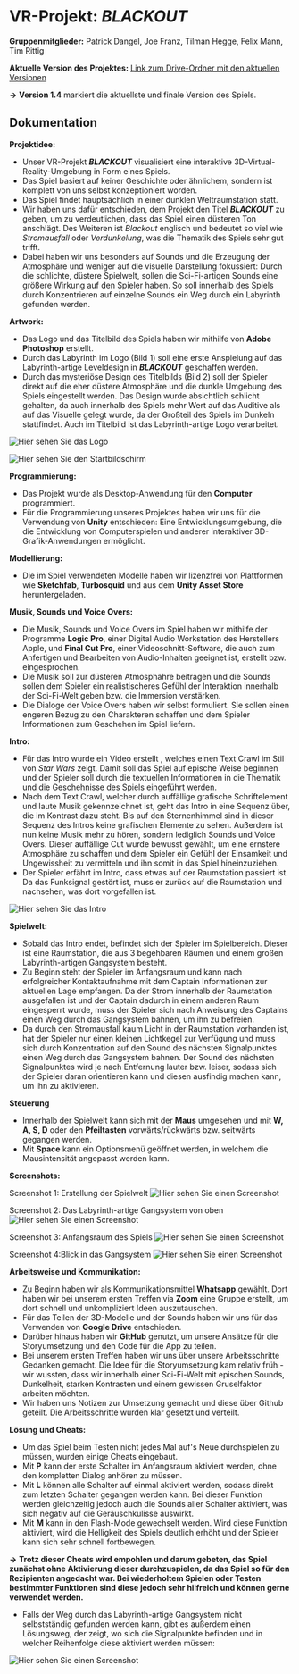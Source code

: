 # VR-Projekt: ***BLACKOUT***

**Gruppenmitglieder:**
Patrick Dangel, Joe Franz, Tilman Hegge, Felix Mann, Tim Rittig

**Aktuelle Version des Projektes:**
[Link zum Drive-Ordner mit den aktuellen Versionen](https://drive.google.com/drive/folders/1VMocU3wB3z-aalVIfblXpI-GRI-o9RNh?usp=sharing)

**&rarr;** **Version 1.4** markiert die aktuellste und finale Version des Spiels.


## Dokumentation

**Projektidee:**
- Unser VR-Projekt ***BLACKOUT*** visualisiert eine interaktive 3D-Virtual-Reality-Umgebung in Form eines Spiels.
- Das Spiel basiert auf keiner Geschichte oder ähnlichem, sondern ist komplett von uns selbst konzeptioniert worden.
- Das Spiel findet hauptsächlich in einer dunklen Weltraumstation statt.
- Wir haben uns dafür entschieden, dem Projekt den Titel ***BLACKOUT*** zu geben, um zu verdeutlichen, dass das Spiel einen düsteren Ton anschlägt. Des Weiteren ist *Blackout* englisch und bedeutet so viel wie *Stromausfall* oder *Verdunkelung*, was die Thematik des Spiels sehr gut trifft.
- Dabei haben wir uns besonders auf Sounds und die Erzeugung der Atmosphäre und weniger auf die visuelle Darstellung fokussiert: Durch die schlichte, düstere Spielwelt, sollen die Sci-Fi-artigen Sounds eine größere Wirkung auf den Spieler haben. So soll innerhalb des Spiels durch Konzentrieren auf einzelne Sounds ein Weg durch ein Labyrinth gefunden werden.

**Artwork:**
- Das Logo und das Titelbild des Spiels haben wir mithilfe von **Adobe Photoshop** erstellt.
- Durch das Labyrinth im Logo (Bild 1) soll eine erste Anspielung auf das Labyrinth-artige Leveldesign in ***BLACKOUT*** geschaffen werden.
- Durch das mysteriöse Design des Titelbilds (Bild 2) soll der Spieler direkt auf die eher düstere Atmosphäre und die dunkle Umgebung des Spiels eingestellt werden. Das Design wurde absichtlich schlicht gehalten, da auch innerhalb des Spiels mehr Wert auf das Auditive als auf das Visuelle gelegt wurde, da der Großteil des Spiels im Dunkeln stattfindet. Auch im Titelbild ist das Labyrinth-artige Logo verarbeitet.

![Hier sehen Sie das Logo](BLACKOUT_Logo.jpg "Logo")

![Hier sehen Sie den Startbildschirm](BLACKOUT_Screen_Schrift.jpg "Titelbild")

**Programmierung:**
- Das Projekt wurde als Desktop-Anwendung für den **Computer** programmiert.
- Für die Programmierung unseres Projektes haben wir uns für die Verwendung von **Unity** entschieden: Eine Entwicklungsumgebung, die die Entwicklung von Computerspielen und anderer interaktiver 3D-Grafik-Anwendungen ermöglicht.

**Modellierung:**
- Die im Spiel verwendeten Modelle haben wir lizenzfrei von Plattformen wie **Sketchfab**, **Turbosquid** und aus dem **Unity Asset Store** heruntergeladen.

**Musik, Sounds und Voice Overs:**
- Die Musik, Sounds und Voice Overs im Spiel haben wir mithilfe der Programme **Logic Pro**, einer Digital Audio Workstation des Herstellers Apple, und **Final Cut Pro**, einer Videoschnitt-Software, die auch zum Anfertigen und Bearbeiten von Audio-Inhalten geeignet ist, erstellt bzw. eingesprochen.
- Die Musik soll zur düsteren Atmosphähre beitragen und die Sounds sollen dem Spieler ein realistischeres Gefühl der Interaktion innerhalb der Sci-Fi-Welt geben bzw. die Immersion verstärken.
- Die Dialoge der Voice Overs haben wir selbst formuliert. Sie sollen einen engeren Bezug zu den Charakteren schaffen und dem Spieler Informationen zum Geschehen im Spiel liefern.

**Intro:**
- Für das Intro wurde ein Video erstellt , welches einen Text Crawl im Stil von *Star Wars* zeigt. Damit soll das Spiel auf epische Weise beginnen und der Spieler soll durch die textuellen Informationen in die Thematik und die Geschehnisse des Spiels eingeführt werden.
- Nach dem Text Crawl, welcher durch auffällige grafische Schriftelement und laute Musik gekennzeichnet ist, geht das Intro in eine Sequenz über, die im Kontrast dazu steht. Bis auf den Sternenhimmel sind in dieser Sequenz des Intros keine grafischen Elemente zu sehen. Außerdem ist nun keine Musik mehr zu hören, sondern lediglich Sounds und Voice Overs. Dieser auffällige Cut wurde bewusst gewählt, um eine ernstere Atmosphäre zu schaffen und dem Spieler ein Gefühl der Einsamkeit und Ungewissheit zu vermitteln und ihn somit in das Spiel hineinzuziehen.
- Der Spieler erfährt im Intro, dass etwas auf der Raumstation passiert ist. Da das Funksignal gestört ist, muss er zurück auf die Raumstation und nachsehen, was dort vorgefallen ist.

![Hier sehen Sie das Intro](https://github.com/paddze/BLACKOUT_AuditorySpaces/blob/master/Blackout_Intro.jpg?raw=true "Intro im Star Wars Stil")

**Spielwelt:**
- Sobald das Intro endet, befindet sich der Spieler im Spielbereich. Dieser ist eine Raumstation, die aus 3 begehbaren Räumen und einem großen Labyrinth-artigen Gangsystem besteht.
- Zu Beginn steht der Spieler im Anfangsraum und kann nach erfolgreicher Kontaktaufnahme mit dem Captain Informationen zur aktuellen Lage empfangen. Da der Strom innerhalb der Raumstation ausgefallen ist und der Captain dadurch in einem anderen Raum eingesperrt wurde, muss der Spieler sich nach Anweisung des Captains einen Weg durch das Gangsystem bahnen, um ihn zu befreien. 
- Da durch den Stromausfall kaum Licht in der Raumstation vorhanden ist, hat der Spieler nur einen kleinen Lichtkegel zur Verfügung und muss sich durch Konzentration auf den Sound des nächsten Signalpunktes einen Weg durch das Gangsystem bahnen. Der Sound des nächsten Signalpunktes wird je nach Entfernung lauter bzw. leiser, sodass sich der Spieler daran orientieren kann und diesen ausfindig machen kann, um ihn zu aktivieren.

**Steuerung**
- Innerhalb der Spielwelt kann sich mit der **Maus** umgesehen und mit **W, A, S, D** oder den **Pfeiltasten** vorwärts/rückwärts bzw. seitwärts gegangen werden.
- Mit **Space** kann ein Optionsmenü geöffnet werden, in welchem die Mausintensität angepasst werden kann. 

**Screenshots:**

Screenshot 1: Erstellung der Spielwelt
![Hier sehen Sie einen Screenshot](https://github.com/paddze/BLACKOUT_AuditorySpaces/blob/master/Gangsystem_Animation.jpg?raw=true "Unity Editor")


Screenshot 2: Das Labyrinth-artige Gangsystem von oben
![Hier sehen Sie einen Screenshot](https://github.com/paddze/BLACKOUT_AuditorySpaces/blob/master/Gangsystem.jpg?raw=true "Gangsystem von oben")

Screenshot 3: Anfangsraum des Spiels
![Hier sehen Sie einen Screenshot](https://github.com/paddze/BLACKOUT_AuditorySpaces/blob/master/Anfangsraum.jpg?raw=true "Anfangsraum")

Screenshot 4:Blick in das Gangsystem
![Hier sehen Sie einen Screenshot](https://github.com/paddze/BLACKOUT_AuditorySpaces/blob/master/Blick_in_das_Gangsystem.jpg?raw=true "Blick in das Gangsystem")

**Arbeitsweise und Kommunikation:**
- Zu Beginn haben wir als Kommunikationsmittel **Whatsapp** gewählt. Dort haben wir bei unserem ersten Treffen via **Zoom** eine Gruppe erstellt, um dort schnell und unkompliziert Ideen auszutauschen.
- Für das Teilen der 3D-Modelle und der Sounds haben wir uns für das Verwenden von **Google Drive** entschieden.
- Darüber hinaus haben wir **GitHub** genutzt, um unsere Ansätze für die Storyumsetzung und den Code für die App zu teilen.
- Bei unserem ersten Treffen haben wir uns über unsere Arbeitsschritte Gedanken gemacht. Die Idee für die Storyumsetzung kam relativ früh - wir wussten, dass wir innerhalb einer Sci-Fi-Welt mit epischen Sounds, Dunkelheit, starken Kontrasten und einem gewissen Gruselfaktor arbeiten möchten.
- Wir haben uns Notizen zur Umsetzung gemacht und diese über Github geteilt. Die Arbeitsschritte wurden klar gesetzt und verteilt.

**Lösung und Cheats:**
- Um das Spiel beim Testen nicht jedes Mal auf's Neue durchspielen zu müssen, wurden einige Cheats eingebaut.
- Mit **P** kann der erste Schalter im Anfangsraum aktiviert werden, ohne den kompletten Dialog anhören zu müssen.
- Mit **L** können alle Schalter auf einmal aktiviert werden, sodass direkt zum letzten Schalter gegangen werden kann. Bei dieser Funktion werden gleichzeitig jedoch auch die Sounds aller Schalter aktiviert, was sich negativ auf die Geräuschkulisse auswirkt.
- Mit **M** kann in den Flash-Mode gewechselt werden. Wird diese Funktion aktiviert, wird die Helligkeit des Spiels deutlich erhöht und der Spieler kann sich sehr schnell fortbewegen.

**&rarr;** **Trotz dieser Cheats wird empohlen und darum gebeten, das Spiel zunächst ohne Aktivierung dieser durchzuspielen, da das Spiel so für den Rezipienten angedacht war. Bei wiederholtem Spielen oder Testen bestimmter Funktionen sind diese jedoch sehr hilfreich und können gerne verwendet werden.**

- Falls der Weg durch das Labyrinth-artige Gangsystem nicht selbstständig gefunden werden kann, gibt es außerdem einen Lösungsweg, der zeigt, wo sich die Signalpunkte befinden und in welcher Reihenfolge diese aktiviert werden müssen:

![Hier sehen Sie einen Screenshot](https://github.com/paddze/BLACKOUT_AuditorySpaces/blob/master/L%C3%B6sungsweg.jpg?raw=true "Lösungsweg")
